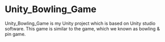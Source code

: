 # Unity_Bowling_Game
Unity_Bowling_Game is my Unity project which is based on Unity studio software. This game is similar to the game, which we known as bowling &amp; pin game. 
